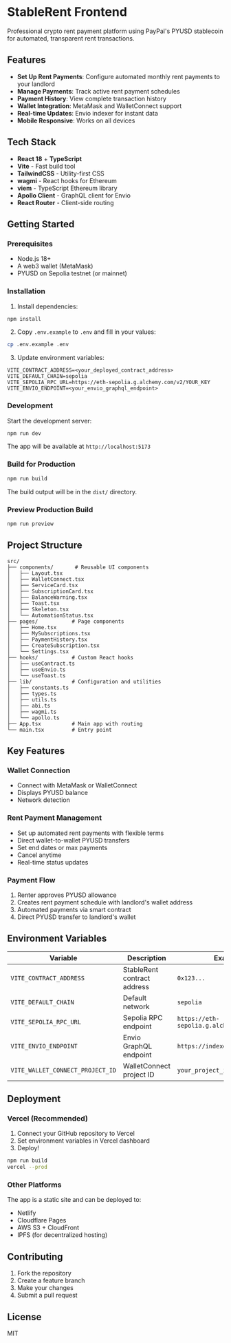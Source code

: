 # StableRent Frontend

Professional crypto rent payment platform using PayPal's PYUSD stablecoin for automated, transparent rent transactions.

## Features

- **Set Up Rent Payments**: Configure automated monthly rent payments to your landlord
- **Manage Payments**: Track active rent payment schedules
- **Payment History**: View complete transaction history
- **Wallet Integration**: MetaMask and WalletConnect support
- **Real-time Updates**: Envio indexer for instant data
- **Mobile Responsive**: Works on all devices

## Tech Stack

- **React 18** + **TypeScript**
- **Vite** - Fast build tool
- **TailwindCSS** - Utility-first CSS
- **wagmi** - React hooks for Ethereum
- **viem** - TypeScript Ethereum library
- **Apollo Client** - GraphQL client for Envio
- **React Router** - Client-side routing

## Getting Started

### Prerequisites

- Node.js 18+
- A web3 wallet (MetaMask)
- PYUSD on Sepolia testnet (or mainnet)

### Installation

1. Install dependencies:
```bash
npm install
```

2. Copy `.env.example` to `.env` and fill in your values:
```bash
cp .env.example .env
```

3. Update environment variables:
```env
VITE_CONTRACT_ADDRESS=<your_deployed_contract_address>
VITE_DEFAULT_CHAIN=sepolia
VITE_SEPOLIA_RPC_URL=https://eth-sepolia.g.alchemy.com/v2/YOUR_KEY
VITE_ENVIO_ENDPOINT=<your_envio_graphql_endpoint>
```

### Development

Start the development server:
```bash
npm run dev
```

The app will be available at `http://localhost:5173`

### Build for Production

```bash
npm run build
```

The build output will be in the `dist/` directory.

### Preview Production Build

```bash
npm run preview
```

## Project Structure

```
src/
├── components/       # Reusable UI components
│   ├── Layout.tsx
│   ├── WalletConnect.tsx
│   ├── ServiceCard.tsx
│   ├── SubscriptionCard.tsx
│   ├── BalanceWarning.tsx
│   ├── Toast.tsx
│   ├── Skeleton.tsx
│   └── AutomationStatus.tsx
├── pages/           # Page components
│   ├── Home.tsx
│   ├── MySubscriptions.tsx
│   ├── PaymentHistory.tsx
│   ├── CreateSubscription.tsx
│   └── Settings.tsx
├── hooks/           # Custom React hooks
│   ├── useContract.ts
│   ├── useEnvio.ts
│   └── useToast.ts
├── lib/             # Configuration and utilities
│   ├── constants.ts
│   ├── types.ts
│   ├── utils.ts
│   ├── abi.ts
│   ├── wagmi.ts
│   └── apollo.ts
├── App.tsx          # Main app with routing
└── main.tsx         # Entry point
```

## Key Features

### Wallet Connection
- Connect with MetaMask or WalletConnect
- Displays PYUSD balance
- Network detection

### Rent Payment Management
- Set up automated rent payments with flexible terms
- Direct wallet-to-wallet PYUSD transfers
- Set end dates or max payments
- Cancel anytime
- Real-time status updates

### Payment Flow
1. Renter approves PYUSD allowance
2. Creates rent payment schedule with landlord's wallet address
3. Automated payments via smart contract
4. Direct PYUSD transfer to landlord's wallet

## Environment Variables

| Variable | Description | Example |
|----------|-------------|---------|
| `VITE_CONTRACT_ADDRESS` | StableRent contract address | `0x123...` |
| `VITE_DEFAULT_CHAIN` | Default network | `sepolia` |
| `VITE_SEPOLIA_RPC_URL` | Sepolia RPC endpoint | `https://eth-sepolia.g.alchemy.com/v2/...` |
| `VITE_ENVIO_ENDPOINT` | Envio GraphQL endpoint | `https://indexer.envio.dev/...` |
| `VITE_WALLET_CONNECT_PROJECT_ID` | WalletConnect project ID | `your_project_id` |

## Deployment

### Vercel (Recommended)

1. Connect your GitHub repository to Vercel
2. Set environment variables in Vercel dashboard
3. Deploy!

```bash
npm run build
vercel --prod
```

### Other Platforms

The app is a static site and can be deployed to:
- Netlify
- Cloudflare Pages
- AWS S3 + CloudFront
- IPFS (for decentralized hosting)

## Contributing

1. Fork the repository
2. Create a feature branch
3. Make your changes
4. Submit a pull request

## License

MIT
